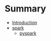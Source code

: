 # Summary

* [Introduction](README.md)
* [spark](spark/README.md)
    * [pyspark](spark/pyspark.md)

